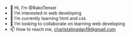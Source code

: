 - 👋 Hi, I’m @RakoTensei
- 👀 I’m interested in web developing  
- 🌱 I’m currently learning html and css
- 💞️ I’m looking to collaborate on learning web developing
- 📫 How to reach me, charlstalingdan19@gmail.com

<!---
RakoTensei/RakoTensei is a ✨ special ✨ repository because its `README.md` (this file) appears on your GitHub profile.
You can click the Preview link to take a look at your changes.
--->
